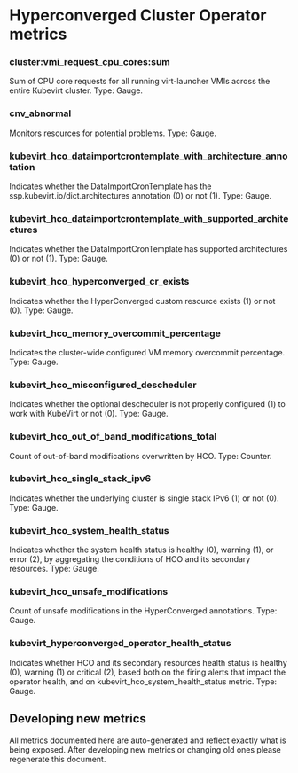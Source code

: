 # Hyperconverged Cluster Operator metrics

### cluster:vmi_request_cpu_cores:sum
Sum of CPU core requests for all running virt-launcher VMIs across the entire Kubevirt cluster. Type: Gauge.

### cnv_abnormal
Monitors resources for potential problems. Type: Gauge.

### kubevirt_hco_dataimportcrontemplate_with_architecture_annotation
Indicates whether the DataImportCronTemplate has the ssp.kubevirt.io/dict.architectures annotation (0) or not (1). Type: Gauge.

### kubevirt_hco_dataimportcrontemplate_with_supported_architectures
Indicates whether the DataImportCronTemplate has supported architectures (0) or not (1). Type: Gauge.

### kubevirt_hco_hyperconverged_cr_exists
Indicates whether the HyperConverged custom resource exists (1) or not (0). Type: Gauge.

### kubevirt_hco_memory_overcommit_percentage
Indicates the cluster-wide configured VM memory overcommit percentage. Type: Gauge.

### kubevirt_hco_misconfigured_descheduler
Indicates whether the optional descheduler is not properly configured (1) to work with KubeVirt or not (0). Type: Gauge.

### kubevirt_hco_out_of_band_modifications_total
Count of out-of-band modifications overwritten by HCO. Type: Counter.

### kubevirt_hco_single_stack_ipv6
Indicates whether the underlying cluster is single stack IPv6 (1) or not (0). Type: Gauge.

### kubevirt_hco_system_health_status
Indicates whether the system health status is healthy (0), warning (1), or error (2), by aggregating the conditions of HCO and its secondary resources. Type: Gauge.

### kubevirt_hco_unsafe_modifications
Count of unsafe modifications in the HyperConverged annotations. Type: Gauge.

### kubevirt_hyperconverged_operator_health_status
Indicates whether HCO and its secondary resources health status is healthy (0), warning (1) or critical (2), based both on the firing alerts that impact the operator health, and on kubevirt_hco_system_health_status metric. Type: Gauge.

## Developing new metrics

All metrics documented here are auto-generated and reflect exactly what is being
exposed. After developing new metrics or changing old ones please regenerate
this document.
